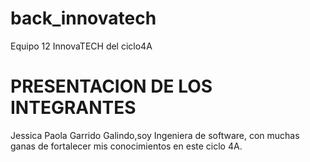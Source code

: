 # back_innovatech
Equipo 12 InnovaTECH del ciclo4A

# PRESENTACION DE LOS INTEGRANTES
Jessica Paola Garrido Galindo,soy Ingeniera de software, con muchas ganas de fortalecer mis conocimientos en este ciclo 4A.
